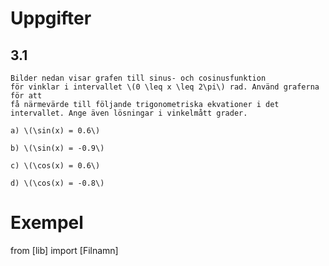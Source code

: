 # Uppgifter
## 3.1
    Bilder nedan visar grafen till sinus- och cosinusfunktion
    för vinklar i intervallet \(0 \leq x \leq 2\pi\) rad. Använd graferna för att
    få närmevärde till följande trigonometriska ekvationer i det
    intervallet. Ange även lösningar i vinkelmått grader.

    a) \(\sin(x) = 0.6\)

    b) \(\sin(x) = -0.9\)

    c) \(\cos(x) = 0.6\)

    d) \(\cos(x) = -0.8\)




# Exempel
from [lib] import [Filnamn]

